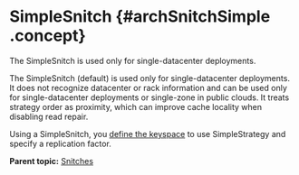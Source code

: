 # SimpleSnitch {#archSnitchSimple .concept}

The SimpleSnitch is used only for single-datacenter deployments.

The SimpleSnitch \(default\) is used only for single-datacenter deployments. It does not recognize datacenter or rack information and can be used only for single-datacenter deployments or single-zone in public clouds. It treats strategy order as proximity, which can improve cache locality when disabling read repair.

Using a SimpleSnitch, you [define the keyspace](/en/cql-oss/3.3/cql/cql_reference/cqlCreateTable.html#refClstrOrdr__cql-compact-storage) to use SimpleStrategy and specify a replication factor.

**Parent topic:** [Snitches](../../cassandra/architecture/archSnitchesAbout.md)

